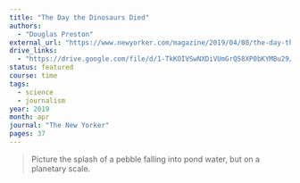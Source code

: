 ```yaml
---
title: "The Day the Dinosaurs Died"
authors:
  - "Douglas Preston"
external_url: "https://www.newyorker.com/magazine/2019/04/08/the-day-the-dinosaurs-died"
drive_links:
  - "https://drive.google.com/file/d/1-TkKOIVSwNXDiVUmGrQ58XP0bKYMBu29/view?usp=drivesdk"
status: featured
course: time
tags:
  - science
  - journalism
year: 2019
month: apr
journal: "The New Yorker"
pages: 37
---
```


> Picture the splash of a pebble falling into pond water, but on a planetary scale.
